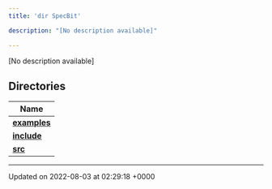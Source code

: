 ```yaml
---
title: 'dir SpecBit'

description: "[No description available]"

---
```







[No description available]

## Directories

| Name           |
| -------------- |
| **[examples](/documentation/code/darkbit_development/files/dir_cc061c10d97e137342b37156734d49fa/#dir-examples)**  |
| **[include](/documentation/code/darkbit_development/files/dir_3e780b8b8b0b785a128ffd7efbd03579/#dir-include)**  |
| **[src](/documentation/code/darkbit_development/files/dir_5a8186266a909d0ed6ad73c54fa9897d/#dir-src)**  |






-------------------------------

Updated on 2022-08-03 at 02:29:18 +0000
